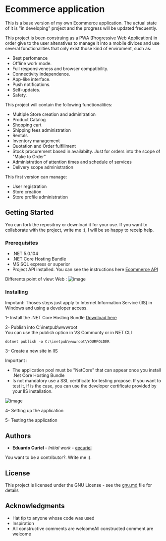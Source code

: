 # Ecommerce application

This is a base version of my own Ecommerce application.  The actual state of it is  "in developing" project and the progress will be updated frecuently. 

This project is been construing as a PWA (Progressive Web Application) in order give to the user altenatives to manage it into a mobile divices and use several functionalities that only exist those kind of enviroment, such as:

- Best perfomance
- Offline work mode.
- Full responsiveness and browser compatibility. 
- Connectivity independence. 
- App-like interface.
- Push notifications. 
- Self-updates. 
- Safety.

This project will contain the following functionalities:

- Multiple Store creation and adminitration
- Product Catalog
- Shopping cart
- Shipping fees administration
- Rentals
- Inventory management
- Quotation and Order fulfillment
- Stock procurement based in availabilty. Just for orders into the scope of "Make to Order"
- Administration of attention times and schedule of services
- Delivery scope administration

This first version can manage:

- User registration
- Store creation
- Store profile administration


## Getting Started

You can fork the repositroy or download it for your use.  If you want to collaborate with the project, write me :), I will be so happy to receip help.

### Prerequisites

- .NET 5.0.104
- .NET Core Hosting Bundle
- MS SQL express or superior
- Project API installed.  You can see the instructions here [Ecommerce API](https://github.com/eecuriel/Project-API.git)

Differents point of view:
Web :
![image](https://user-images.githubusercontent.com/67849830/117068564-7124bf80-acf9-11eb-814d-fb9abec7c8ed.png)



### Installing

Impotant: Thoses steps just apply to Internet Information Service (IIS) in Windows and using a developer access. 

1- Install the .NET Core Hosting Bundle [Download here](https://docs.microsoft.com/en-us/aspnet/core/host-and-deploy/iis/hosting-bundle?view=aspnetcore-5.0)

2- Publish into C:\inetpub\wwwroot\
 You can use the publish option in VS Communty or in NET CLI
```
dotnet publish -o C:\inetpub\wwwroot\YOURFOLDER
```
3- Create a new site in IIS

Important : 
- The application pool must be "NetCore" that can appear once you install .Net Core Hosting Bundle
- Is not mandatory use a SSL certificate for testing propose.  If you want to test it, if is the case, you can use the developer certificate provided by your IIS installation.

![image](https://user-images.githubusercontent.com/67849830/116789284-24808080-aa7c-11eb-9e09-0c5394fec5e2.png)

4- Setting up the application




5- Testing the application



## Authors

* **Eduardo Curiel** - *Initial work* - [eecuriel](https://github.com/eecuriel)

You want to be a contributor?.  Write me :).

## License

This project is licensed under the GNU License - see the [gnu.md](https://github.com/eecuriel/Project-API/files/6410171/gnu.md) file for details 

## Acknowledgments

* Hat tip to anyone whose code was used
* Inspiration
* All constructive comments are welcomeAll constructed comment are welcome
